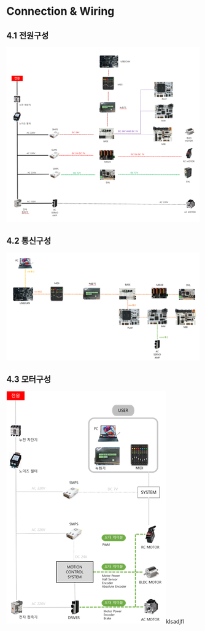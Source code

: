 # Connection & Wiring
## 4.1 전원구성

![전원구성](04/4_1.png)




## 4.2 통신구성
![통신구성](04/4_2.png)

## 4.3 모터구성
![모터구성](04/4_3.png)klsadjfl
 

